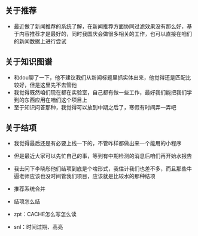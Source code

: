## 关于推荐
- 最近做了新闻推荐的系统了解，在新闻推荐方面协同过滤效果没有那么好，基于内容推荐才是最好的，同时我国庆会做很多相关的工作，也可以直接在咱们的新闻数据上进行尝试

## 关于知识图谱
- 和dou聊了一下，他不建议我们从新闻标题里抓实体出来，他觉得还是匹配比较好，但是这里先不去管他
- 我觉得既然咱们现在都在实验室，自己都有做一些工作，最好我们能把我们学到的东西应用在咱们这个项目上
- 至于知识问答那种，我觉得可以放到中期之后了，寒假有时间弄一弄吧

## 关于结项
- 我觉得最后还是有必要上线一下的，不管咋样都做出来一个能用的小程序
- 但是最近大家可以先忙自己的事，等到有中期检测的消息后咱们再开始水报告
- 我去问下李晓彤他们结项到底是个啥形式，我估计我们也差不多，而且那些牛逼老师应该也没时间管我们项目，应该就是比较水的那种结项


- 推荐系统合并
- 结项怎么结


- zpt：CACHE怎么写怎么读
- snl：时间过期、高亮
